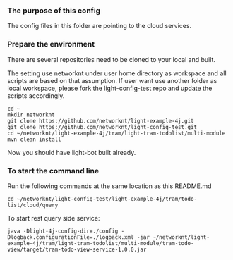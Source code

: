 ### The purpose of this config

The config files in this folder are pointing to the cloud services.

### Prepare the environment

There are several repositories need to be cloned to your local and built. 

The setting use networknt under user home directory as workspace and all scripts
are based on that assumption. If user want use another folder as local workspace,
please fork the light-config-test repo and update the scripts accordingly. 


```
cd ~
mkdir networknt
git clone https://github.com/networknt/light-example-4j.git
git clone https://github.com/networknt/light-config-test.git
cd ~/networknt/light-example-4j/tram/light-tram-todolist/multi-module
mvn clean install
```


Now you should have light-bot built already. 

### To start the command line

Run the following commands at the same location as this README.md

```
cd ~/networknt/light-config-test/light-example-4j/tram/todo-list/cloud/query

```

To start rest query side service:

```
java -Dlight-4j-config-dir=./config -Dlogback.configurationFile=./logback.xml -jar ~/networknt/light-example-4j/tram/light-tram-todolist/multi-module/tram-todo-view/target/tram-todo-view-service-1.0.0.jar

```

